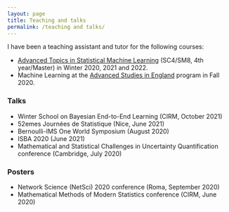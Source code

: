 ```yaml
---
layout: page
title: Teaching and talks
permalink: /teaching and talks/
---
```


I have been a teaching assistant and tutor for the following courses:
 
 - [Advanced Topics in Statistical Machine Learning](https://www.stats.ox.ac.uk/student-resources/msc-in-statistical-science/) (SC4/SM8, 4th year/Master) in Winter 2020, 2021 and 2022.
 - Machine Learning at the [Advanced Studies in England](https://www.studyabroadbath.org/) program in Fall 2020.

### Talks

- Winter School on Bayesian End-to-End Learning (CIRM, October 2021)
- 52emes Journées de Statistique (Nice, June 2021)
- Bernoulli-IMS One World Symposium (August 2020)
- ISBA 2020 (June 2021)
- Mathematical and Statistical Challenges in Uncertainty Quantification conference (Cambridge, July 2020)

### Posters

- Network Science (NetSci) 2020 conference (Roma, September 2020)
- Mathematical Methods of Modern Statistics conference (CIRM, June 2020)
